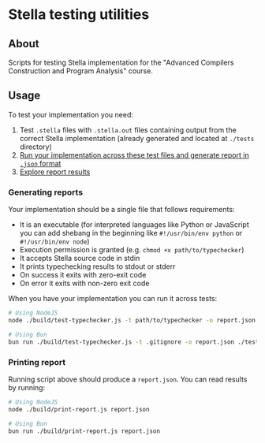# Stella testing utilities

## About

Scripts for testing Stella implementation for the "Advanced Compilers Construction and Program Analysis" course.

## Usage

To test your implementation you need:

1. Test `.stella` files with `.stella.out` files containing output from the correct Stella implementation (already generated and located at `./tests` directory)
2. [Run your implementation across these test files and generate report in `.json` format](#printing-report)
3. [Explore report results](#generating-reports)

### Generating reports

Your implementation should be a single file that follows requirements:

- It is an executable (for interpreted languages like Python or JavaScript you can add shebang in the beginning like `#!/usr/bin/env python` or `#!/usr/bin/env node`)
- Execution permission is granted (e.g. `chmod +x path/to/typechecker`)
- It accepts Stella source code in stdin
- It prints typechecking results to stdout or stderr
- On success it exits with zero-exit code
- On error it exits with non-zero exit code

When you have your implementation you can run it across tests:

```sh
# Using NodeJS
node ./build/test-typechecker.js -t path/to/typechecker -o report.json ./tests

# Using Bun
bun run ./build/test-typechecker.js -t .gitignore -o report.json ./tests
```

### Printing report

Running script above should produce a `report.json`. You can read results by running:

```sh
# Using NodeJS
node ./build/print-report.js report.json

# Using Bun
bun run ./build/print-report.js report.json
```
